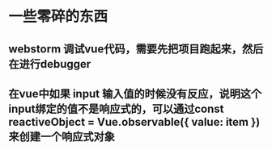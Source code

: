 # 一些零碎的东西

## webstorm 调试vue代码，需要先把项目跑起来，然后在进行debugger

## 在vue中如果 input 输入值的时候没有反应，说明这个input绑定的值不是响应式的，可以通过const reactiveObject = Vue.observable({ value: item }) 来创建一个响应式对象